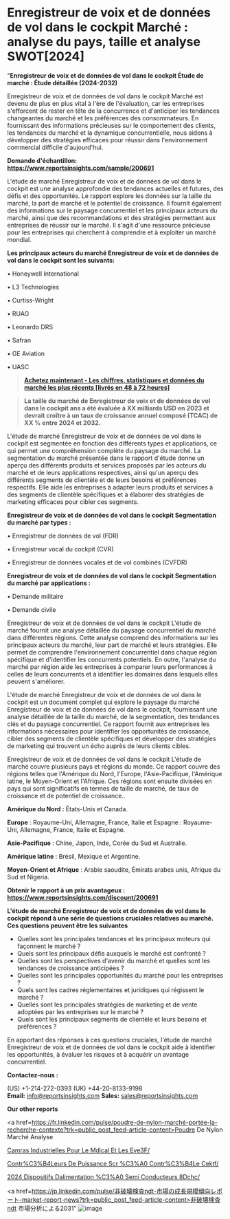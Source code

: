 # Enregistreur de voix et de données de vol dans le cockpit Marché : analyse du pays, taille et analyse SWOT[2024]

"<strong>Enregistreur de voix et de données de vol dans le cockpit Étude de marché : Étude détaillée (2024-2032)</strong>

Enregistreur de voix et de données de vol dans le cockpit Marché est devenu de plus en plus vital à l'ère de l'évaluation, car les entreprises s'efforcent de rester en tête de la concurrence et d'anticiper les tendances changeantes du marché et les préférences des consommateurs. En fournissant des informations précieuses sur le comportement des clients, les tendances du marché et la dynamique concurrentielle, nous aidons à développer des stratégies efficaces pour réussir dans l'environnement commercial difficile d'aujourd'hui.

<strong>Demande d'échantillon: <a href=https://www.reportsinsights.com/sample/200691>https://www.reportsinsights.com/sample/200691</a></strong>

L'étude de marché Enregistreur de voix et de données de vol dans le cockpit est une analyse approfondie des tendances actuelles et futures, des défis et des opportunités. Le rapport explore les données sur la taille du marché, la part de marché et le potentiel de croissance. Il fournit également des informations sur le paysage concurrentiel et les principaux acteurs du marché, ainsi que des recommandations et des stratégies permettant aux entreprises de réussir sur le marché. Il s'agit d'une ressource précieuse pour les entreprises qui cherchent à comprendre et à exploiter un marché mondial.

<strong>Les principaux acteurs du marché Enregistreur de voix et de données de vol dans le cockpit sont les suivants:</strong>

• Honeywell International

• L3 Technologies

• Curtiss-Wright

• RUAG

• Leonardo DRS

• Safran

• GE Aviation

• UASC
<blockquote><a href=https://www.reportsinsights.com/buynow/200691><span style=text-decoration: underline;><strong>Achetez maintenant - Les chiffres, statistiques et données du marché les plus récents [livrés en 48 à 72 heures]</strong></span></a></blockquote>
<blockquote><span style=text-decoration: underline;><strong>La taille du marché de Enregistreur de voix et de données de vol dans le cockpit ans a été évaluée à XX milliards USD en 2023 et devrait croître à un taux de croissance annuel composé (TCAC) de XX % entre 2024 et 2032.</strong></span></blockquote>
L'étude de marché Enregistreur de voix et de données de vol dans le cockpit est segmentée en fonction des différents types et applications, ce qui permet une compréhension complète du paysage du marché. La segmentation du marché présentée dans le rapport d'étude donne un aperçu des différents produits et services proposés par les acteurs du marché et de leurs applications respectives, ainsi qu'un aperçu des différents segments de clientèle et de leurs besoins et préférences respectifs. Elle aide les entreprises à adapter leurs produits et services à des segments de clientèle spécifiques et à élaborer des stratégies de marketing efficaces pour cibler ces segments.

<strong>Enregistreur de voix et de données de vol dans le cockpit Segmentation du marché par types :</strong>

• Enregistreur de données de vol (FDR)

• Enregistreur vocal du cockpit (CVR)

• Enregistreur de données vocales et de vol combinés (CVFDR)

<strong>Enregistreur de voix et de données de vol dans le cockpit Segmentation du marché par applications :</strong>

• Demande militaire

• Demande civile

Enregistreur de voix et de données de vol dans le cockpit L'étude de marché fournit une analyse détaillée du paysage concurrentiel du marché dans différentes régions. Cette analyse comprend des informations sur les principaux acteurs du marché, leur part de marché et leurs stratégies. Elle permet de comprendre l'environnement concurrentiel dans chaque région spécifique et d'identifier les concurrents potentiels. En outre, l'analyse du marché par région aide les entreprises à comparer leurs performances à celles de leurs concurrents et à identifier les domaines dans lesquels elles peuvent s'améliorer.

L'étude de marché Enregistreur de voix et de données de vol dans le cockpit est un document complet qui explore le paysage du marché Enregistreur de voix et de données de vol dans le cockpit, fournissant une analyse détaillée de la taille du marché, de la segmentation, des tendances clés et du paysage concurrentiel. Ce rapport fournit aux entreprises les informations nécessaires pour identifier les opportunités de croissance, cibler des segments de clientèle spécifiques et développer des stratégies de marketing qui trouvent un écho auprès de leurs clients cibles.

Enregistreur de voix et de données de vol dans le cockpit L'étude de marché couvre plusieurs pays et régions du monde. Ce rapport couvre des régions telles que l'Amérique du Nord, l'Europe, l'Asie-Pacifique, l'Amérique latine, le Moyen-Orient et l'Afrique. Ces régions sont ensuite divisées en pays qui sont significatifs en termes de taille de marché, de taux de croissance et de potentiel de croissance..

<strong>Amérique du Nord :</strong> États-Unis et Canada.

<strong>Europe</strong> : Royaume-Uni, Allemagne, France, Italie et Espagne : Royaume-Uni, Allemagne, France, Italie et Espagne.

<strong>Asie-Pacifique</strong> : Chine, Japon, Inde, Corée du Sud et Australie.

<strong>Amérique latine</strong> : Brésil, Mexique et Argentine.

<strong>Moyen-Orient et Afrique</strong> : Arabie saoudite, Émirats arabes unis, Afrique du Sud et Nigeria.

<strong>Obtenir le rapport à un prix avantageux : <a href=https://www.reportsinsights.com/discount/200691>https://www.reportsinsights.com/discount/200691</a></strong>

<strong>L'étude de marché Enregistreur de voix et de données de vol dans le cockpit répond à une série de questions cruciales relatives au marché. Ces questions peuvent être les suivantes</strong>
<ul>
  <li>Quelles sont les principales tendances et les principaux moteurs qui façonnent le marché ?</li>
  <li>Quels sont les principaux défis auxquels le marché est confronté ?</li>
  <li>Quelles sont les perspectives d'avenir du marché et quelles sont les tendances de croissance anticipées ?</li>
  <li>Quelles sont les principales opportunités du marché pour les entreprises ?</li>
  <li>Quels sont les cadres réglementaires et juridiques qui régissent le marché ?</li>
  <li>Quelles sont les principales stratégies de marketing et de vente adoptées par les entreprises sur le marché ?</li>
  <li>Quels sont les principaux segments de clientèle et leurs besoins et préférences ?</li>
</ul>
En apportant des réponses à ces questions cruciales, l'étude de marché Enregistreur de voix et de données de vol dans le cockpit aide à identifier les opportunités, à évaluer les risques et à acquérir un avantage concurrentiel.

<strong>Contactez-nous :</strong>

(US) +1-214-272-0393
(UK) +44-20-8133-9198
<strong>Email:</strong> <a>info@reportsinsights.com</a>
<strong>Sales:</strong> <a>sales@reportsinsights.com</a>

<strong>Our other reports</strong>

<a href=https://fr.linkedin.com/pulse/poudre-de-nylon-marché-portée-la-recherche-contexte?trk=public_post_feed-article-content>Poudre De Nylon Marché Analyse</a>

<a href=https://www.linkedin.com/pulse/cam%C3%A9ras-industrielles-pour-le-m%C3%A9dical-et-les-eve3f/>Camras Industrielles Pour Le Mdical Et Les Eve3F/</a>

<a href=https://www.linkedin.com/pulse/contr%C3%B4leurs-de-puissance-scr-%C3%A0-contr%C3%B4le-cektf/>Contr%C3%B4Leurs De Puissance Scr %C3%A0 Contr%C3%B4Le Cektf/</a>

<a href=https://www.linkedin.com/pulse/2024-dispositifs-dalimentation-%C3%A0-semi-conducteurs-8dchc/>2024 Dispositifs Dalimentation %C3%A0 Semi Conducteurs 8Dchc/</a>

<a href=https://jp.linkedin.com/pulse/非破壊検査ndt-市場の成長規模傾向レポート-market-report-news?trk=public_post_feed-article-content>非破壊検査ndt 市場分析による2031</a>"
![image](https://github.com/daminid12/RImarketTech/assets/158430485/fbaa22e2-9821-4ede-8a7d-68bb86e8d361)
